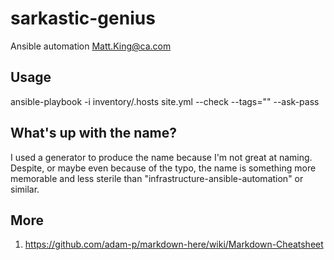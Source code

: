 # sarkastic-genius
Ansible automation
Matt.King@ca.com

## Usage
ansible-playbook -i inventory/<env>.hosts site.yml --check --tags="<tags>" --ask-pass

## What's up with the name?
I used a generator to produce the name because I'm not great at naming. Despite, or maybe even because of the typo, the name is something more memorable and less sterile than "infrastructure-ansible-automation" or similar.

## More
1) https://github.com/adam-p/markdown-here/wiki/Markdown-Cheatsheet
